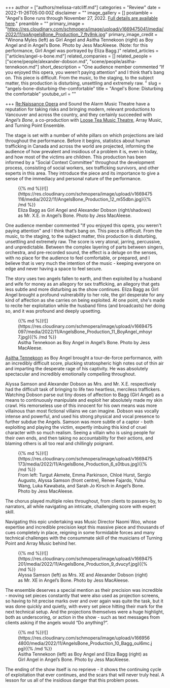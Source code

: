 +++
author = ["authors/melissa-ratcliff.md"]
categories = "Review"
date = 2022-11-26T05:00:00Z
disclaimer = ""
image_gallery = []
postamble = "Angel's Bone runs through November 27, 2022. [Full details are available here](https://reopera.ca/angels-bone/)."
preamble = ""
primary_image = "https://res.cloudinary.com/schmopera/image/upload/v1669475041/media/2022/11/sqAngelsBone_Production_7_fty9nk.jpg"
primary_image_credit = "Winona Myles (left) as Girl Angel and Asitha Tennekoon (right) as Boy Angel and in Angel’s Bone. Photo by Jess MacAleese. (Note: for this performance, Girl Angel was portrayed by Eliza Bagg.)"
related_articles = ["articles/angel-s-bone.md"]
related_companies = []
related_people = ["scene/people/alexander-dobson.md", "scene/people/asitha-tennekoon.md"]
short_description = "One audience member commented “If you enjoyed this opera, you weren’t paying attention” and I think that’s bang on. This piece is difficult. From the music, to the staging, to the subject matter, this production is disturbing, unsettling and extremely raw. "
slug = "angels-bone-disturbing-the-comfortable"
title = "Angel's Bone: Disturbing the comfortable"
youtube_url = ""

+++
[Re:Naissance Opera](https://reopera.ca/) and Sound the Alarm Music Theatre have a reputation for taking risks and bringing modern, relevant productions to Vancouver and across the country, and they certainly succeeded with _Angel’s Bone_, a co-production with [Loose Tea Music Theatre](/scene/companies/loose-tea-music-theatre/), Array Music, and Turning Point Ensemble.

The stage is set with a number of white pillars on which projections are laid throughout the performance. Before it begins, statistics about human trafficking in Canada and across the world are projected, informing the audience of how prevalent and insidious of a problem it is, even in today, and how most of the victims are children. This production has been informed by a "Social Context Committee" throughout the development process, consisting of social workers, sex trafficking survivors, and other experts in this area. They introduce the piece and its importance to give a sense of the immediacy and personal nature of the performance.

<figure data-type="image">{{% md %}}![](https://res.cloudinary.com/schmopera/image/upload/v1669475116/media/2022/11/AngelsBone_Production_12_m55dbn.jpg){{% /md %}}

<figcaption>Eliza Bagg as Girl Angel and Alexander Dobson (right/shadows) as Mr. X.E. in Angel’s Bone. Photo by Jess MacAleese.</figcaption>  
</figure>

One audience member commented "If you enjoyed this opera, you weren't paying attention" and I think that’s bang on. This piece is difficult. From the music, to the staging, to the subject matter, this production is disturbing, unsettling and extremely raw. The score is very atonal, jarring, percussive, and unpredictable. Between the complex layering of parts between singers, orchestra, and pre-recorded sound, the effect is a deluge on the senses, with no place for the audience to feel comfortable, or prepared, and I believe that is very much the intention of the music - keeping everyone on edge and never having a space to feel secure.

The story uses two angels fallen to earth, and then exploited by a husband and wife for money as an allegory for sex trafficking, an allegory that gets less subtle and more disturbing as the show continues. Eliza Bagg as Girl Angel brought a profound vulnerability to her role, the girl desperate for any kind of affection as she carries on being exploited. At one point, she's made to recite her exploitation while the husband films (and broadcasts) her doing so, and it was profound and deeply upsetting.

<figure data-type="image">{{% md %}}![](https://res.cloudinary.com/schmopera/image/upload/v1669475097/media/2022/11/AngelsBone_Production_11_BoyAngel_mhoyr7.jpg){{% /md %}}

<figcaption>Asitha Tennekoon as Boy Angel in Angel’s Bone. Photo by Jess MacAleese.</figcaption>  
</figure>

[Asitha Tennekoon](/scene/people/asitha-tennekoon/) as Boy Angel brought a tour-de-force performance, with an incredibly difficult score, plucking stratospheric high notes out of thin air and imparting the desperate rage of his captivity. He was absolutely spectacular and incredibly emotionally compelling throughout.

Alyssa Samson and Alexander Dobson as Mrs. and Mr. X.E. respectively had the difficult task of bringing to life two heartless, merciless traffickers. Watching Dobson parse out tiny doses of affection to Bagg (Girl Angel) as a means to continuously manipulate and exploit her absolutely made my skin crawl. His remorseless use of this innocent for his own means was more villainous than most fictional villains we can imagine. Dobson was vocally intense and powerful, and used his strong physical and vocal presence to further subdue the Angels. Samson was more subtle of a captor - both exploiting and playing the victim, expertly imbuing this kind of cruel character with so much realism. Seeing a villain who is using people for their own ends, and then taking no accountability for their actions, and blaming others is all too real and chillingly poignant.

<figure data-type="image">{{% md %}}![](https://res.cloudinary.com/schmopera/image/upload/v1669475173/media/2022/11/AngelsBone_Production_6_s0tbus.jpg){{% /md %}}

<figcaption>From left: Turgut Akmete, Emma Parkinson, Chloé Hurst, Sergio Augusto, Alyssa Samson (front centre), Renee Fajardo, Yuhui Wang, Luka Kawabata, and Sarah Jo Kirsch in Angel’s Bone. Photo by Jess MacAleese.</figcaption>  
</figure>

The chorus played multiple roles throughout, from clients to passers-by, to narrators, all while navigating an intricate, challenging score with expert skill.

Navigating this epic undertaking was Music Director Naomi Woo, whose expertise and incredible precision kept this massive piece and thousands of cues completely in place, reigning in some formidable forces and many technical challenges with the consummate skill of the musicians of Turning Point and Array Music behind her.

<figure data-type="image">{{% md %}}![](https://res.cloudinary.com/schmopera/image/upload/v1669475201/media/2022/11/AngelsBone_Production_9_dvucyf.jpg){{% /md %}}

<figcaption>Alyssa Samson (left) as Mrs. XE and Alexander Dobson (right) as Mr. XE in Angel’s Bone. Photo by Jess MacAleese.</figcaption>  
</figure>

The ensemble deserves a special mention as their precision was incredible - moving set pieces constantly that were also used as projection screens, so having to hit precise marks over and over again was quite the task, but it was done quickly and quietly, with every set piece hitting their mark for the next technical setup. And the projections themselves were a huge highlight, both as underscoring, or action in the show - such as text messages from clients asking if the angels would “Do anything?”.

<figure data-type="image">{{% md %}}![](https://res.cloudinary.com/schmopera/image/upload/v1669564800/media/2022/11/AngelsBone_Production_10_Bagg_oul6mc.jpg){{% /md %}}

<figcaption>Asitha Tennekoon (left) as Boy Angel and Eliza Bagg (right) as Girl Angel in Angel’s Bone. Photo by Jess MacAleese.</figcaption>  
</figure>

The ending of the show itself is no reprieve - it shows the continuing cycle of exploitation that ever continues, and the scars that will never truly heal. A lesson for us all of the insidious danger that this problem poses.